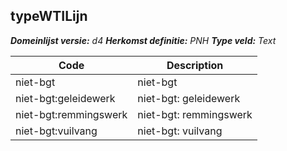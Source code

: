 ## typeWTILijn

*__Domeinlijst versie:__ d4*
*__Herkomst definitie:__ PNH*
*__Type veld:__ Text*

|__Code__ |__Description__	|
|	---	|	---	|
| niet-bgt | niet-bgt |
| niet-bgt:geleidewerk | niet-bgt: geleidewerk |
| niet-bgt:remmingswerk | niet-bgt: remmingswerk |
| niet-bgt:vuilvang | niet-bgt: vuilvang |

